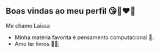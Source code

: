 ## Boas vindas ao meu perfil 😘👩‍❤️‍👩

Me chamo Laissa

- Minha matéria favorita é pensamento computacional 💋;
- Amo ler livros 👼📘;
